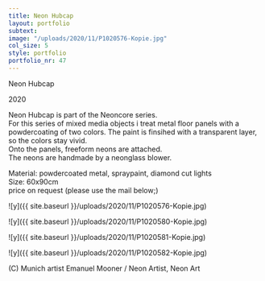 ```yaml
---
title: Neon Hubcap
layout: portfolio
subtext: 
image: "/uploads/2020/11/P1020576-Kopie.jpg"
col_size: 5
style: portfolio
portfolio_nr: 47
---
```


Neon Hubcap

2020

Neon Hubcap is part of the Neoncore series.  
For this series of mixed media objects i treat metal floor panels with a powdercoating of two colors. The paint is finsihed with a transparent layer, so the colors stay vivid.  
Onto the panels, freeform neons are attached.  
The neons are handmade by a neonglass blower.

Material: powdercoated metal, spraypaint, diamond cut lights  
Size: 60x90cm  
price on request (please use the mail below;)

![y]({{ site.baseurl }}/uploads/2020/11/P1020576-Kopie.jpg)

![y]({{ site.baseurl }}/uploads/2020/11/P1020580-Kopie.jpg)

![y]({{ site.baseurl }}/uploads/2020/11/P1020581-Kopie.jpg)

![y]({{ site.baseurl }}/uploads/2020/11/P1020582-Kopie.jpg)

(C) Munich artist Emanuel Mooner / Neon Artist, Neon Art
